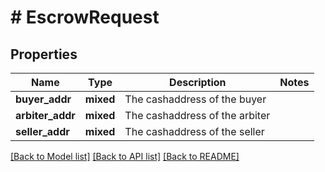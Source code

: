 # # EscrowRequest

## Properties

Name | Type | Description | Notes
------------ | ------------- | ------------- | -------------
**buyer_addr** | **mixed** | The cashaddress of the buyer | 
**arbiter_addr** | **mixed** | The cashaddress of the arbiter | 
**seller_addr** | **mixed** | The cashaddress of the seller | 

[[Back to Model list]](../../README.md#documentation-for-models) [[Back to API list]](../../README.md#documentation-for-api-endpoints) [[Back to README]](../../README.md)


